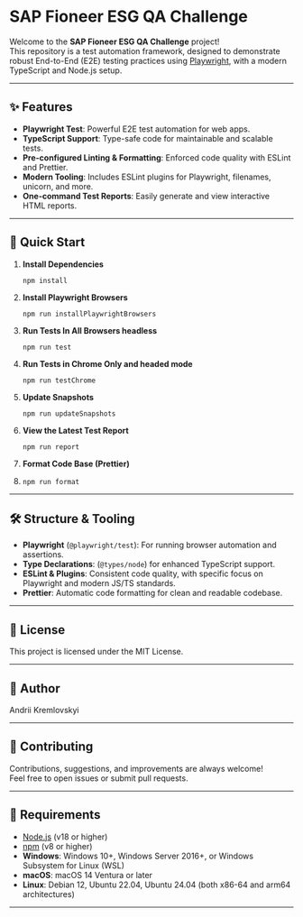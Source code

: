 # SAP Fioneer ESG QA Challenge

Welcome to the **SAP Fioneer ESG QA Challenge** project!  
This repository is a test automation framework, designed to demonstrate robust End-to-End (E2E) testing practices using [Playwright](https://playwright.dev/), with a modern TypeScript and Node.js setup.

---

## ✨ Features

- **Playwright Test**: Powerful E2E test automation for web apps.
- **TypeScript Support**: Type-safe code for maintainable and scalable tests.
- **Pre-configured Linting & Formatting**: Enforced code quality with ESLint and Prettier.
- **Modern Tooling**: Includes ESLint plugins for Playwright, filenames, unicorn, and more.
- **One-command Test Reports**: Easily generate and view interactive HTML reports.

---

## 🚀 Quick Start

1. **Install Dependencies**

   `npm install`

2. **Install Playwright Browsers**

   `npm run installPlaywrightBrowsers`

3. **Run Tests In All Browsers headless**

   `npm run test`

4. **Run Tests in Chrome Only and headed mode**

   `npm run testChrome`

5. **Update Snapshots**

   `npm run updateSnapshots`

6. **View the Latest Test Report**

   `npm run report`

7. **Format Code Base (Prettier)**
8. `npm run format`

---

## 🛠️ Structure & Tooling

- **Playwright** (`@playwright/test`): For running browser automation and assertions.
- **Type Declarations**: (`@types/node`) for enhanced TypeScript support.
- **ESLint & Plugins**: Consistent code quality, with specific focus on Playwright and modern JS/TS standards.
- **Prettier**: Automatic code formatting for clean and readable codebase.

---

## 📃 License

This project is licensed under the MIT License.

---

## 👤 Author

Andrii Kremlovskyi

---

## 🤝 Contributing

Contributions, suggestions, and improvements are always welcome!  
Feel free to open issues or submit pull requests.

---

## 🧰 Requirements

- [Node.js](https://nodejs.org/) (v18 or higher)
- [npm](https://www.npmjs.com/) (v8 or higher)
- **Windows**: Windows 10+, Windows Server 2016+, or Windows Subsystem for Linux (WSL)
- **macOS**: macOS 14 Ventura or later
- **Linux**: Debian 12, Ubuntu 22.04, Ubuntu 24.04 (both x86-64 and arm64 architectures)


---
